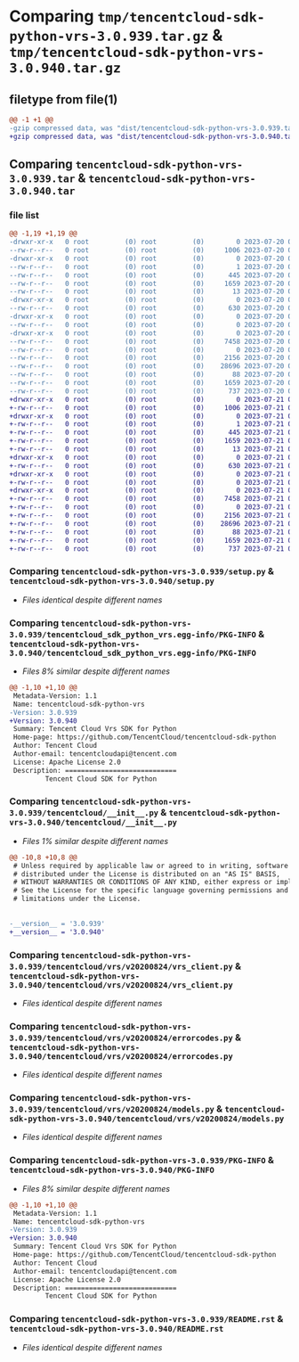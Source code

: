 # Comparing `tmp/tencentcloud-sdk-python-vrs-3.0.939.tar.gz` & `tmp/tencentcloud-sdk-python-vrs-3.0.940.tar.gz`

## filetype from file(1)

```diff
@@ -1 +1 @@
-gzip compressed data, was "dist/tencentcloud-sdk-python-vrs-3.0.939.tar", last modified: Thu Jul 20 00:37:29 2023, max compression
+gzip compressed data, was "dist/tencentcloud-sdk-python-vrs-3.0.940.tar", last modified: Fri Jul 21 00:55:50 2023, max compression
```

## Comparing `tencentcloud-sdk-python-vrs-3.0.939.tar` & `tencentcloud-sdk-python-vrs-3.0.940.tar`

### file list

```diff
@@ -1,19 +1,19 @@
-drwxr-xr-x   0 root         (0) root         (0)        0 2023-07-20 00:37:29.000000 tencentcloud-sdk-python-vrs-3.0.939/
--rw-r--r--   0 root         (0) root         (0)     1006 2023-07-20 00:37:29.000000 tencentcloud-sdk-python-vrs-3.0.939/setup.py
-drwxr-xr-x   0 root         (0) root         (0)        0 2023-07-20 00:37:29.000000 tencentcloud-sdk-python-vrs-3.0.939/tencentcloud_sdk_python_vrs.egg-info/
--rw-r--r--   0 root         (0) root         (0)        1 2023-07-20 00:37:29.000000 tencentcloud-sdk-python-vrs-3.0.939/tencentcloud_sdk_python_vrs.egg-info/dependency_links.txt
--rw-r--r--   0 root         (0) root         (0)      445 2023-07-20 00:37:29.000000 tencentcloud-sdk-python-vrs-3.0.939/tencentcloud_sdk_python_vrs.egg-info/SOURCES.txt
--rw-r--r--   0 root         (0) root         (0)     1659 2023-07-20 00:37:29.000000 tencentcloud-sdk-python-vrs-3.0.939/tencentcloud_sdk_python_vrs.egg-info/PKG-INFO
--rw-r--r--   0 root         (0) root         (0)       13 2023-07-20 00:37:29.000000 tencentcloud-sdk-python-vrs-3.0.939/tencentcloud_sdk_python_vrs.egg-info/top_level.txt
-drwxr-xr-x   0 root         (0) root         (0)        0 2023-07-20 00:37:29.000000 tencentcloud-sdk-python-vrs-3.0.939/tencentcloud/
--rw-r--r--   0 root         (0) root         (0)      630 2023-07-20 00:37:29.000000 tencentcloud-sdk-python-vrs-3.0.939/tencentcloud/__init__.py
-drwxr-xr-x   0 root         (0) root         (0)        0 2023-07-20 00:37:29.000000 tencentcloud-sdk-python-vrs-3.0.939/tencentcloud/vrs/
--rw-r--r--   0 root         (0) root         (0)        0 2023-07-20 00:37:29.000000 tencentcloud-sdk-python-vrs-3.0.939/tencentcloud/vrs/__init__.py
-drwxr-xr-x   0 root         (0) root         (0)        0 2023-07-20 00:37:29.000000 tencentcloud-sdk-python-vrs-3.0.939/tencentcloud/vrs/v20200824/
--rw-r--r--   0 root         (0) root         (0)     7458 2023-07-20 00:37:29.000000 tencentcloud-sdk-python-vrs-3.0.939/tencentcloud/vrs/v20200824/vrs_client.py
--rw-r--r--   0 root         (0) root         (0)        0 2023-07-20 00:37:29.000000 tencentcloud-sdk-python-vrs-3.0.939/tencentcloud/vrs/v20200824/__init__.py
--rw-r--r--   0 root         (0) root         (0)     2156 2023-07-20 00:37:29.000000 tencentcloud-sdk-python-vrs-3.0.939/tencentcloud/vrs/v20200824/errorcodes.py
--rw-r--r--   0 root         (0) root         (0)    28696 2023-07-20 00:37:29.000000 tencentcloud-sdk-python-vrs-3.0.939/tencentcloud/vrs/v20200824/models.py
--rw-r--r--   0 root         (0) root         (0)       88 2023-07-20 00:37:29.000000 tencentcloud-sdk-python-vrs-3.0.939/setup.cfg
--rw-r--r--   0 root         (0) root         (0)     1659 2023-07-20 00:37:29.000000 tencentcloud-sdk-python-vrs-3.0.939/PKG-INFO
--rw-r--r--   0 root         (0) root         (0)      737 2023-07-20 00:37:29.000000 tencentcloud-sdk-python-vrs-3.0.939/README.rst
+drwxr-xr-x   0 root         (0) root         (0)        0 2023-07-21 00:55:50.000000 tencentcloud-sdk-python-vrs-3.0.940/
+-rw-r--r--   0 root         (0) root         (0)     1006 2023-07-21 00:55:50.000000 tencentcloud-sdk-python-vrs-3.0.940/setup.py
+drwxr-xr-x   0 root         (0) root         (0)        0 2023-07-21 00:55:50.000000 tencentcloud-sdk-python-vrs-3.0.940/tencentcloud_sdk_python_vrs.egg-info/
+-rw-r--r--   0 root         (0) root         (0)        1 2023-07-21 00:55:50.000000 tencentcloud-sdk-python-vrs-3.0.940/tencentcloud_sdk_python_vrs.egg-info/dependency_links.txt
+-rw-r--r--   0 root         (0) root         (0)      445 2023-07-21 00:55:50.000000 tencentcloud-sdk-python-vrs-3.0.940/tencentcloud_sdk_python_vrs.egg-info/SOURCES.txt
+-rw-r--r--   0 root         (0) root         (0)     1659 2023-07-21 00:55:50.000000 tencentcloud-sdk-python-vrs-3.0.940/tencentcloud_sdk_python_vrs.egg-info/PKG-INFO
+-rw-r--r--   0 root         (0) root         (0)       13 2023-07-21 00:55:50.000000 tencentcloud-sdk-python-vrs-3.0.940/tencentcloud_sdk_python_vrs.egg-info/top_level.txt
+drwxr-xr-x   0 root         (0) root         (0)        0 2023-07-21 00:55:50.000000 tencentcloud-sdk-python-vrs-3.0.940/tencentcloud/
+-rw-r--r--   0 root         (0) root         (0)      630 2023-07-21 00:55:50.000000 tencentcloud-sdk-python-vrs-3.0.940/tencentcloud/__init__.py
+drwxr-xr-x   0 root         (0) root         (0)        0 2023-07-21 00:55:50.000000 tencentcloud-sdk-python-vrs-3.0.940/tencentcloud/vrs/
+-rw-r--r--   0 root         (0) root         (0)        0 2023-07-21 00:55:50.000000 tencentcloud-sdk-python-vrs-3.0.940/tencentcloud/vrs/__init__.py
+drwxr-xr-x   0 root         (0) root         (0)        0 2023-07-21 00:55:50.000000 tencentcloud-sdk-python-vrs-3.0.940/tencentcloud/vrs/v20200824/
+-rw-r--r--   0 root         (0) root         (0)     7458 2023-07-21 00:55:50.000000 tencentcloud-sdk-python-vrs-3.0.940/tencentcloud/vrs/v20200824/vrs_client.py
+-rw-r--r--   0 root         (0) root         (0)        0 2023-07-21 00:55:50.000000 tencentcloud-sdk-python-vrs-3.0.940/tencentcloud/vrs/v20200824/__init__.py
+-rw-r--r--   0 root         (0) root         (0)     2156 2023-07-21 00:55:50.000000 tencentcloud-sdk-python-vrs-3.0.940/tencentcloud/vrs/v20200824/errorcodes.py
+-rw-r--r--   0 root         (0) root         (0)    28696 2023-07-21 00:55:50.000000 tencentcloud-sdk-python-vrs-3.0.940/tencentcloud/vrs/v20200824/models.py
+-rw-r--r--   0 root         (0) root         (0)       88 2023-07-21 00:55:50.000000 tencentcloud-sdk-python-vrs-3.0.940/setup.cfg
+-rw-r--r--   0 root         (0) root         (0)     1659 2023-07-21 00:55:50.000000 tencentcloud-sdk-python-vrs-3.0.940/PKG-INFO
+-rw-r--r--   0 root         (0) root         (0)      737 2023-07-21 00:55:50.000000 tencentcloud-sdk-python-vrs-3.0.940/README.rst
```

### Comparing `tencentcloud-sdk-python-vrs-3.0.939/setup.py` & `tencentcloud-sdk-python-vrs-3.0.940/setup.py`

 * *Files identical despite different names*

### Comparing `tencentcloud-sdk-python-vrs-3.0.939/tencentcloud_sdk_python_vrs.egg-info/PKG-INFO` & `tencentcloud-sdk-python-vrs-3.0.940/tencentcloud_sdk_python_vrs.egg-info/PKG-INFO`

 * *Files 8% similar despite different names*

```diff
@@ -1,10 +1,10 @@
 Metadata-Version: 1.1
 Name: tencentcloud-sdk-python-vrs
-Version: 3.0.939
+Version: 3.0.940
 Summary: Tencent Cloud Vrs SDK for Python
 Home-page: https://github.com/TencentCloud/tencentcloud-sdk-python
 Author: Tencent Cloud
 Author-email: tencentcloudapi@tencent.com
 License: Apache License 2.0
 Description: ============================
         Tencent Cloud SDK for Python
```

### Comparing `tencentcloud-sdk-python-vrs-3.0.939/tencentcloud/__init__.py` & `tencentcloud-sdk-python-vrs-3.0.940/tencentcloud/__init__.py`

 * *Files 1% similar despite different names*

```diff
@@ -10,8 +10,8 @@
 # Unless required by applicable law or agreed to in writing, software
 # distributed under the License is distributed on an "AS IS" BASIS,
 # WITHOUT WARRANTIES OR CONDITIONS OF ANY KIND, either express or implied.
 # See the License for the specific language governing permissions and
 # limitations under the License.
 
 
-__version__ = '3.0.939'
+__version__ = '3.0.940'
```

### Comparing `tencentcloud-sdk-python-vrs-3.0.939/tencentcloud/vrs/v20200824/vrs_client.py` & `tencentcloud-sdk-python-vrs-3.0.940/tencentcloud/vrs/v20200824/vrs_client.py`

 * *Files identical despite different names*

### Comparing `tencentcloud-sdk-python-vrs-3.0.939/tencentcloud/vrs/v20200824/errorcodes.py` & `tencentcloud-sdk-python-vrs-3.0.940/tencentcloud/vrs/v20200824/errorcodes.py`

 * *Files identical despite different names*

### Comparing `tencentcloud-sdk-python-vrs-3.0.939/tencentcloud/vrs/v20200824/models.py` & `tencentcloud-sdk-python-vrs-3.0.940/tencentcloud/vrs/v20200824/models.py`

 * *Files identical despite different names*

### Comparing `tencentcloud-sdk-python-vrs-3.0.939/PKG-INFO` & `tencentcloud-sdk-python-vrs-3.0.940/PKG-INFO`

 * *Files 8% similar despite different names*

```diff
@@ -1,10 +1,10 @@
 Metadata-Version: 1.1
 Name: tencentcloud-sdk-python-vrs
-Version: 3.0.939
+Version: 3.0.940
 Summary: Tencent Cloud Vrs SDK for Python
 Home-page: https://github.com/TencentCloud/tencentcloud-sdk-python
 Author: Tencent Cloud
 Author-email: tencentcloudapi@tencent.com
 License: Apache License 2.0
 Description: ============================
         Tencent Cloud SDK for Python
```

### Comparing `tencentcloud-sdk-python-vrs-3.0.939/README.rst` & `tencentcloud-sdk-python-vrs-3.0.940/README.rst`

 * *Files identical despite different names*

